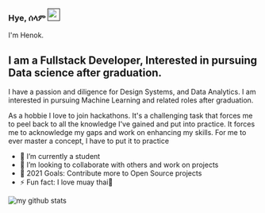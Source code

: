 ### Hye, ሰላም <a href=""><img src="https://media.giphy.com/media/hvRJCLFzcasrR4ia7z/giphy.gif" width="25px"></a>
I'm Henok.

## I am a Fullstack Developer, Interested in pursuing Data science after graduation.
I have a passion and diligence for Design Systems, and Data Analytics. I am interested in pursuing Machine
Learning and related roles after graduation.

As a hobbie I love to join hackathons. It's a challenging task that forces me to peel back to all the knowledge I've
gained and put into practice. It forces me to acknowledge my gaps and work on enhancing my skills. For me to
ever master a concept, I have to put it to practice

- 🌱 I’m currently a student
- 👯 I’m looking to collaborate with others and work on projects
- 🥅 2021 Goals: Contribute more to Open Source projects
- ⚡ Fun fact: I love muay thai🥋

![my github stats](https://github-readme-stats.vercel.app/api?username=Henokaa&count_private=true&show_icons=true&hide=stars&theme=tokyonight)

<br />

[website]: https://codeSTACKr.com
[course]: http://vsCodeHero.com
[twitter]: https://twitter.com/codeSTACKr
[youtube]: https://youtube.com/codeSTACKr
[instagram]: https://instagram.com/codeSTACKr
[linkedin]: https://linkedin.com/in/codeSTACKr
[webdevplaylist]: https://www.youtube.com/playlist?list=PLkwxH9e_vrAJ0WbEsFA9W3I1W-g_BTsbt
[jsplaylist]: https://www.youtube.com/playlist?list=PLkwxH9e_vrALRJKu7wfXby3MKeflhTu6B
[cssplaylist]: https://www.youtube.com/playlist?list=PLkwxH9e_vrALSdvZuEh6gqQdmDoDIoqz4
[reactplaylist]: https://www.youtube.com/playlist?list=PLkwxH9e_vrAK4TdffpxKY3QGyHCpxFcQ0
